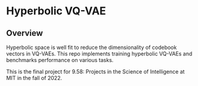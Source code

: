 # Hyperbolic VQ-VAE

## Overview

Hyperbolic space is well fit to reduce the dimensionality of codebook vectors in VQ-VAEs. 
This repo implements training hyperbolic VQ-VAEs and benchmarks performance on various tasks.

This is the final project for 9.58: Projects in the Science of Intelligence at MIT in the fall of 2022.
 